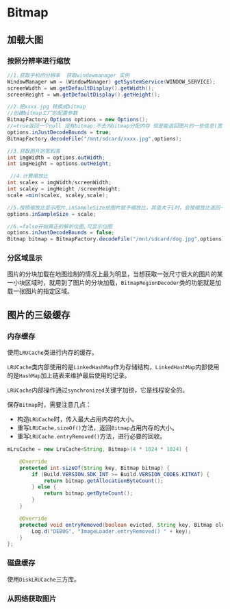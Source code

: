 # Bitmap

## 加载大图

### 按照分辨率进行缩放

```java
//1.获取手机的分辨率  获取windowmanager 实例
WindowManager wm = (WindowManager) getSystemService(WINDOW_SERVICE);
screenWidth = wm.getDefaultDisplay().getWidth();
screenHeight = wm.getDefaultDisplay().getHeight();

//2.把xxxx.jpg 转换成bitmap
//创建bitmap工厂的配置参数
BitmapFactory.Options options = new Options();
//=true返回一个null 没有bitmap:不去为bitmap分配内存 但是能返回图片的一些信息(宽和高)
options.inJustDecodeBounds = true;
BitmapFactory.decodeFile("/mnt/sdcard/xxxx.jpg",options);

//3.获取图片的宽和高
int imgWidth = options.outWidth;
int imgHeight = options.outHeight;

 //4.计算缩放比
int scalex = imgWidth/screenWidth;
int scaley = imgHeight /screenHeight;
scale =min(scalex, scaley,scale);

//5.按照缩放比显示图片,inSampleSize给图片赋予缩放比，其值大于1时，会按缩放比返回一个小图片用来节省内存
options.inSampleSize = scale;

//6.=false开始真正的解析位图,可显示位图
options.inJustDecodeBounds = false;
Bitmap bitmap = BitmapFactory.decodeFile("/mnt/sdcard/dog.jpg",options);
```

### 分区域显示

图片的分块加载在地图绘制的情况上最为明显，当想获取一张尺寸很大的图片的某一小块区域时，就用到了图片的分块加载，`BitmapRegionDecoder`类的功能就是加载一张图片的指定区域。



## 图片的三级缓存

### 内存缓存

使用`LRUCache`类进行内存的缓存。

`LRUCache`类内部使用的是`LinkedHashMap`作为存储结构，`LinkedHashMap`内部使用的是`HashMap`加上链表来维护最后使用的记录。

`LRUCache`内部操作通过`synchronized`关键字加锁，它是线程安全的。

保存`Bitmap`时，需要注意几点：

* 构造`LRUCache`时，传入最大占用内存的大小。
* 重写`LRUCache.sizeOf()`方法，返回`Bitmap`占用内存的大小。
* 重写`LRUCache.entryRemoved()`方法，进行必要的回收。

```java
mLruCache = new LruCache<String, Bitmap>(4 * 1024 * 1024) {

    @Override
    protected int sizeOf(String key, Bitmap bitmap) {
        if (Build.VERSION.SDK_INT >= Build.VERSION_CODES.KITKAT) {
            return bitmap.getAllocationByteCount();
        } else {
            return bitmap.getByteCount();
        }
    }

    @Override
    protected void entryRemoved(boolean evicted, String key, Bitmap oldValue, Bitmap newValue) {
        Log.d("DEBUG", "ImageLoader.entryRemoved() " + key);
    }
};
```

### 磁盘缓存

使用`DiskLRUCache`三方库。

### 从网络获取图片

